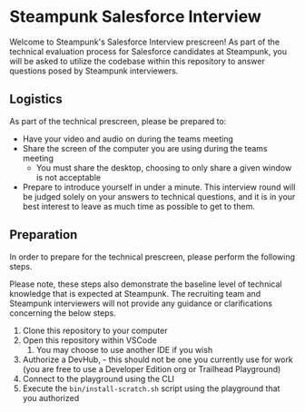 # Steampunk Salesforce Interview

Welcome to Steampunk's Salesforce Interview prescreen! As part of the technical evaluation process for Salesforce candidates at Steampunk, you will be asked to utilize the codebase within this repository to answer questions posed by Steampunk interviewers.

## Logistics

As part of the technical prescreen, please be prepared to:

- Have your video and audio on during the teams meeting
- Share the screen of the computer you are using during the teams meeting
  - You must share the desktop, choosing to only share a given window is not acceptable
- Prepare to introduce yourself in under a minute. This interview round will be judged solely on your answers to technical questions, and it is in your best interest to leave as much time as possible to get to them.

## Preparation

In order to prepare for the technical prescreen, please perform the following steps.

Please note, these steps also demonstrate the baseline level of technical knowledge that is expected at Steampunk. The recruiting team and Steampunk interviewers will not provide any guidance or clarifications concerning the below steps.

1. Clone this repository to your computer
2. Open this repository within VSCode
   1. You may choose to use another IDE if you wish
3. Authorize a DevHub, - this should not be one you currently use for work (you are free to use a Developer Edition org or Trailhead Playground)
5. Connect to the playground using the CLI
6. Execute the `bin/install-scratch.sh` script using the playground that you authorized
